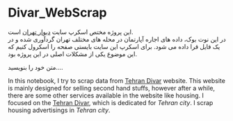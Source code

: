 # Divar_WebScrap

این پروژه مختص اسکرپ سایت [دیوار تهران](https://divar.ir/s/tehran)   است.  
در این نوت بوک، داده های اجاره آپارتمان در محله های مختلف تهران گردآوری شده و در یک فایل قرا داده می شود. 
برای اسکرپ این سایت بایستی صفحه را اسکرول کنیم که این موضوع یکی از مشکلات اصلی در این پروژه بود.

<div dir=”rtl”>

متن خود را بنویسید….

</div>

In this notebook, I try to scrap data from [Tehran Divar](https://divar.ir/s/tehran) website. 
This website is mainly designed for selling second hand stuffs, however after a while, there are some other services available in the website like housing.
I focused on the [Tehran Divar](https://divar.ir/s/tehran), which is dedicated for *Tehran city*. I scrap housing advertisings in *Tehran city*.
